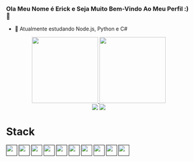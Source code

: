 ### Ola Meu Nome é Erick e Seja Muito Bem-Vindo Ao Meu Perfil :)👋


- 🌱 Atualmente estudando Node.js, Python e C#


<div align="center">
  <a href="https://github.com/Erick-Bueno">
  <img height="180em" src="https://github-readme-stats.vercel.app/api?username=Erick-Bueno&show_icons=true&theme=tokyonight&include_all_commits=true&count_private=true"/>
  <img height="180em" src="https://github-readme-stats.vercel.app/api/top-langs/?username=Erick-Bueno&layout=compact&langs_count=7&theme=tokyonight"/>
</div>
  
  <div align="center">
   <a href = "mailto:erickjb93@gmail.com"><img src="https://img.shields.io/badge/-Gmail-%23333?style=for-the-badge&logo=gmail&logoColor=white" target="_blank"></a>
  <a href="https://www.linkedin.com/in/erick-jhonata-35544320a/" target="_blank"><img src="https://img.shields.io/badge/-LinkedIn-%230077B5?style=for-the-badge&logo=linkedin&logoColor=white" target="_blank"></a> 
  </div>
  <h1> Stack </h1>
<div align="left">
   <a href = ""><img width = 30px src="https://upload.wikimedia.org/wikipedia/commons/thumb/9/99/Unofficial_JavaScript_logo_2.svg/2048px-Unofficial_JavaScript_logo_2.svg.png" target="_blank"></a>
   <a href = ""><img width = 30px src="https://cdn-icons-png.flaticon.com/512/174/174854.png" target="_blank"></a>
   <a href = ""><img width = 30px src="https://cdn-icons-png.flaticon.com/512/732/732190.png" target="_blank"></a>
  <a href = ""><img width = 30px src="https://cdn-icons-png.flaticon.com/512/919/919825.png" target="_blank"></a>
  <a href = ""><img width = 30px src="https://cdn.worldvectorlogo.com/logos/c--4.svg" target="_blank"></a>
  <a href = ""><img width = 30px src="https://cdn-icons-png.flaticon.com/512/5968/5968350.png" target="_blank"></a>
   <a href = ""><img width = 30px src="https://miro.medium.com/max/512/1*fVBL9mtLJmHIH6YpU7WvHQ.png" target="_blank"></a>
  <a href = ""><img width = 30px src="https://cdn-icons-png.flaticon.com/512/528/528260.png" target="_blank"></a>
  <a href = ""><img width = 30px src="https://miro.medium.com/max/600/1*p6exlg2Jrl3pimjPy7R-sA.png" target="_blank"></a>
  <a href = ""><img width = 30px src="https://upload.wikimedia.org/wikipedia/commons/thumb/9/9a/Visual_Studio_Code_1.35_icon.svg/2048px-Visual_Studio_Code_1.35_icon.svg.png" target="_blank"></a>
  

